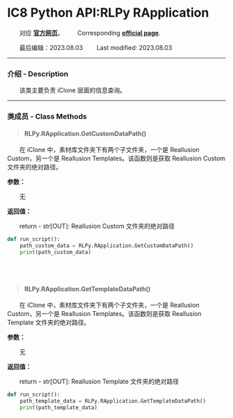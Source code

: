 # IC8 Python API:RLPy RApplication
&emsp;&emsp;对应 [**官方网页**](https://wiki.reallusion.com/IC8_Python_API:RLPy_RApplication)。
&ensp;&ensp;&ensp;&ensp;Corresponding [**official page**](https://wiki.reallusion.com/IC8_Python_API:RLPy_RApplication).

&emsp;&emsp;最后编辑：2023.08.03
&ensp;&ensp;&ensp;&ensp;Last modified: 2023.08.03
___
### 介绍 - Description
&emsp;&emsp;该类主要负责 iClone 层面的信息查询。
___
### 类成员 - Class Methods
> #### **RLPy.RApplication.GetCustomDataPath()**
&emsp;&emsp;在 iClone 中，素材库文件夹下有两个子文件夹，一个是 Reallusion Custom，另一个是 Reallusion Templates。该函数则是获取 Reallusion Custom 文件夹的绝对路径。

**参数：**

&emsp;&emsp;无

**返回值：**

&emsp;&emsp;return - str[OUT]: Reallusion Custom 文件夹的绝对路径

``` python {.line-numbers}
def run_script():
    path_custom_data = RLPy.RApplication.GetCustomDataPath()
    print(path_custom_data)
```

</br>
</br>

> #### **RLPy.RApplication.GetTemplateDataPath()**
&emsp;&emsp;在 iClone 中，素材库文件夹下有两个子文件夹，一个是 Reallusion Custom，另一个是 Reallusion Templates。该函数则是获取 Reallusion Template 文件夹的绝对路径。

**参数：**

&emsp;&emsp;无

**返回值：**

&emsp;&emsp;return - str[OUT]: Reallusion Template 文件夹的绝对路径

``` python {.line-numbers}
def run_script():
    path_template_data = RLPy.RApplication.GetTemplateDataPath()
    print(path_template_data)
```
